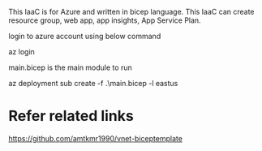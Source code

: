 This IaaC is for Azure and written in bicep language. 
This IaaC can create resource group, web app, app insights, App Service Plan. 

login to azure account using below command 

az login 

main.bicep is the main module to run 

az deployment sub create -f .\main.bicep -l eastus 

<h1> Refer related links </h1>

https://github.com/amtkmr1990/vnet-biceptemplate
